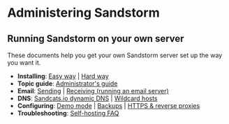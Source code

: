# Administering Sandstorm

## Running Sandstorm on your own server

These documents help you get your own Sandstorm server set up the way you want it.

* **Installing**: [Easy way](https://sandstorm.io/install/) | [Hard way](install.md)
* **Topic guide**: [Administrator's guide](administering/guide.md)
* **Email**: [Sending](administering/email.md#outgoing-smtp) | [Receiving (running an email server)](administering/email.md#outbound-email-steps)
* **DNS**: [Sandcats.io dynamic DNS](administering/sandcats.md) | [Wildcard hosts](administering/wildcard.md)
* **Configuring**: [Demo mode](administering/demo.md) | [Backups](administering/backups.md) | [HTTPS & reverse proxies](administering/ssl.md) <!-- [Login providers]() -->
* **Troubleshooting**: [Self-hosting FAQ](administering/faq.md)
